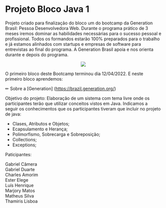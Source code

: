 # Projeto Bloco Java 1

Projeto criado para finalização do bloco um do bootcamp da Generation Brasil: Pessoa Desenvolvedora Web.
Durante o programa prático de 3 meses iremos dominar as habilidades necessárias para o sucesso pessoal e profissional. Todos os formandos estarão 100% preparados para o trabalho e já estamos alinhados com startups e empresas de software para entrevistas ao final do programa. A Generation Brasil apoia e nos orienta durante e depois do programa.


<div align="center"> 
 <img src="https://user-images.githubusercontent.com/86428389/165376964-ab642240-1f40-4c87-9d45-6c6d2eee1a5b.png">
</div> 

O primeiro bloco deste Bootcamp terminou dia 12/04/2022.
E neste primeiro bloco aprendemos:



✏ Sobre a [Generation] (https://brazil.generation.org/)

Objetivo do projeto:
Elaboração de um sistema com tema livre onde os participantes terão que utilizar conceitos vistos em Java.
Indicamos a seguir os conhecimentos que os participantes tiveram que incluir no projeto de java:

- Clases, Atributos e Objetos;
- Ecapsulamento e Herança;
- Polimorfismo, Sobrecarga e Sobreposição;
- Collections;
- Exceptions;

Paticipantes:

Gabriel Câmera <br/>
Gabriel Duarte <br/>
Charles Amorim <br/>
Ester Elege <br/>
Luís Henrique <br/>
Marjory Matos <br/>
Matheus Silva <br/>
Thamiris Lisboa



